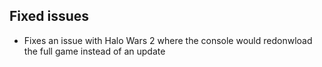 ## Fixed issues
- Fixes an issue with Halo Wars 2 where the console would redonwload the full game instead of an update